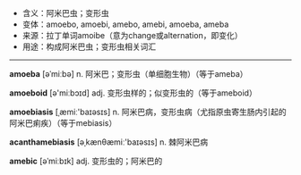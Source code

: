 - <span class="definition">含义：阿米巴虫；变形虫</span>
- <span class="definition">变体：amoebo, amoebi, amebo, amebi, amoeba, ameba</span>
- <span class="definition">来源：拉丁单词amoibe（意为change或alternation，即变化）</span>
- <span class="definition">用途：构成阿米巴虫；变形虫相关词汇</span>

---

<span class="vocabulary">**amoeba**</span> [əˈmiːbə] n. 阿米巴；变形虫（单细胞生物）（等于ameba）

<span class="vocabulary">**amoeboid**</span> [ə'miːbɔɪd] adj. 变形虫样的；似变形虫的（等于ameboid）

<span class="vocabulary">**amoebiasis**</span> [ˌæmiː'baɪəsɪs] n. 阿米巴病，变形虫病（尤指原虫寄生肠内引起的阿米巴痢疾）（等于mebiasis）

<span class="vocabulary">**acanthamebiasis**</span> [əˌkænθæmiː'baɪəsɪs] n. 棘阿米巴病

<span class="vocabulary">**amebic**</span> [əˈmiːbɪk] adj. 变形虫的；阿米巴的

